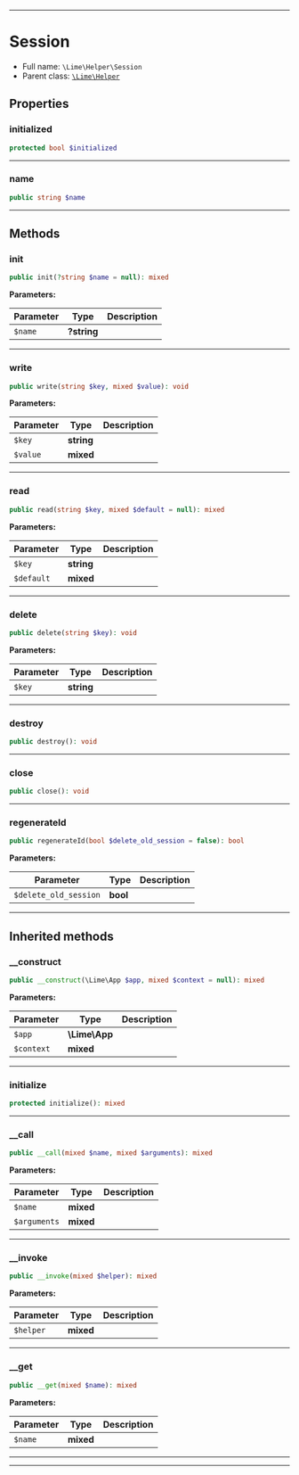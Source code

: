 ***

# Session

* Full name: `\Lime\Helper\Session`
* Parent class: [`\Lime\Helper`](../Helper.md)

## Properties

### initialized

```php
protected bool $initialized
```

***

### name

```php
public string $name
```

***

## Methods

### init

```php
public init(?string $name = null): mixed
```

**Parameters:**

| Parameter | Type | Description |
|-----------|------|-------------|
| `$name` | **?string** |  |

***

### write

```php
public write(string $key, mixed $value): void
```

**Parameters:**

| Parameter | Type | Description |
|-----------|------|-------------|
| `$key` | **string** |  |
| `$value` | **mixed** |  |

***

### read

```php
public read(string $key, mixed $default = null): mixed
```

**Parameters:**

| Parameter | Type | Description |
|-----------|------|-------------|
| `$key` | **string** |  |
| `$default` | **mixed** |  |

***

### delete

```php
public delete(string $key): void
```

**Parameters:**

| Parameter | Type | Description |
|-----------|------|-------------|
| `$key` | **string** |  |

***

### destroy

```php
public destroy(): void
```

***

### close

```php
public close(): void
```

***

### regenerateId

```php
public regenerateId(bool $delete_old_session = false): bool
```

**Parameters:**

| Parameter | Type | Description |
|-----------|------|-------------|
| `$delete_old_session` | **bool** |  |

***

## Inherited methods

### __construct

```php
public __construct(\Lime\App $app, mixed $context = null): mixed
```

**Parameters:**

| Parameter | Type | Description |
|-----------|------|-------------|
| `$app` | **\Lime\App** |  |
| `$context` | **mixed** |  |

***

### initialize

```php
protected initialize(): mixed
```

***

### __call

```php
public __call(mixed $name, mixed $arguments): mixed
```

**Parameters:**

| Parameter | Type | Description |
|-----------|------|-------------|
| `$name` | **mixed** |  |
| `$arguments` | **mixed** |  |

***

### __invoke

```php
public __invoke(mixed $helper): mixed
```

**Parameters:**

| Parameter | Type | Description |
|-----------|------|-------------|
| `$helper` | **mixed** |  |

***

### __get

```php
public __get(mixed $name): mixed
```

**Parameters:**

| Parameter | Type | Description |
|-----------|------|-------------|
| `$name` | **mixed** |  |

***


***

